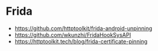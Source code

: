 # Frida

- https://github.com/httptoolkit/frida-android-unpinning
- https://github.com/wkunzhi/FridaHookSysAPI
- https://httptoolkit.tech/blog/frida-certificate-pinning
